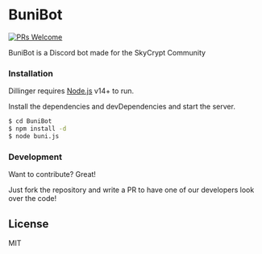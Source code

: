 # BuniBot

[![PRs Welcome](https://img.shields.io/badge/PRs-welcome-brightgreen.svg?style=flat-square)](http://makeapullrequest.com) 

BuniBot is a Discord bot made for the SkyCrypt Community

### Installation

Dillinger requires [Node.js](https://nodejs.org/) v14+ to run.

Install the dependencies and devDependencies and start the server.

```sh
$ cd BuniBot
$ npm install -d
$ node buni.js
```
### Development

Want to contribute? Great!

Just fork the repository and write a PR to have one of our developers look over the code!


License
----
MIT



